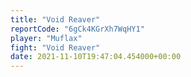 ```yaml
---
title: "Void Reaver"
reportCode: "6gCk4KGrXh7WqHY1"
player: "Muflax"
fight: "Void Reaver"
date: 2021-11-10T19:47:04.454000+00:00
---
```

